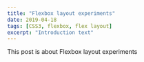 ```yaml
---
title: "Flexbox layout experiments"
date: 2019-04-18
tags: [CSS3, flexbox, flex layout]
excerpt: "Introduction text"
---
```


This post is about Flexbox layout experiments
